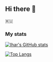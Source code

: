 ## Hi there 👋

🇷🇺

### My stats

[![Ihar's GitHub stats](https://github-readme-stats.vercel.app/api?username=czernika)](https://github.com/anuraghazra/github-readme-stats)

[![Top Langs](https://github-readme-stats.vercel.app/api/top-langs/?username=czernika&layout=compact)](https://github.com/anuraghazra/github-readme-stats)
